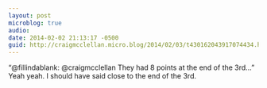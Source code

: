 ```yaml
---
layout: post
microblog: true
audio: 
date: 2014-02-02 21:13:17 -0500
guid: http://craigmcclellan.micro.blog/2014/02/03/t430162043917074434.html
---
```

“@fillindablank: @craigmcclellan They had 8 points at the end of the 3rd…” Yeah yeah. I should have said close to the end of the 3rd.
